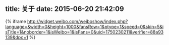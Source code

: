 title: 关于
date: 2015-06-20 21:42:09
---


{% iframe http://widget.weibo.com/weiboshow/index.php?language=&width=0&height=1000&fansRow=1&ptype=1&speed=0&skin=5&isTitle=1&noborder=1&isWeibo=1&isFans=0&uid=1750230211&verifier=88a93139&dpc=1 %}


